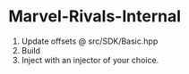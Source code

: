 # Marvel-Rivals-Internal

1. Update offsets @ src/SDK/Basic.hpp
2. Build
3. Inject with an injector of your choice.

